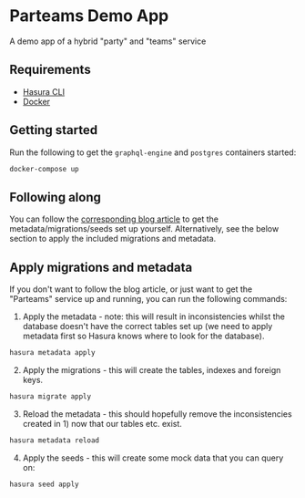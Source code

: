 # Parteams Demo App

A demo app of a hybrid "party" and "teams" service

## Requirements

- [Hasura CLI](https://hasura.io/docs/latest/graphql/core/hasura-cli/index/)
- [Docker](https://www.docker.com/)

## Getting started

Run the following to get the `graphql-engine` and `postgres` containers started:

```bash
docker-compose up
```

## Following along

You can follow the [corresponding blog article](#TODO) to get the metadata/migrations/seeds set up yourself. Alternatively, see the below section to apply the included migrations and metadata.

## Apply migrations and metadata

If you don't want to follow the blog article, or just want to get the "Parteams" service up and running, you can run the following commands:

1. Apply the metadata - note: this will result in inconsistencies whilst the database doesn't have the correct tables set up (we need to apply metadata first so Hasura knows where to look for the database).

```bash
hasura metadata apply
```

2. Apply the migrations - this will create the tables, indexes and foreign keys.

```bash
hasura migrate apply
```

3. Reload the metadata - this should hopefully remove the inconsistencies created in 1) now that our tables etc. exist.

```bash
hasura metadata reload
```

4. Apply the seeds - this will create some mock data that you can query on:

```bash
hasura seed apply
```
